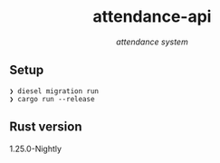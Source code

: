 <p align="center">
    <h1 align="center">attendance-api</h1>
</p1>

<p align="center"><i>attendance system</i></p>

## Setup
```
❯ diesel migration run
❯ cargo run --release
```

## Rust version
1.25.0-Nightly
